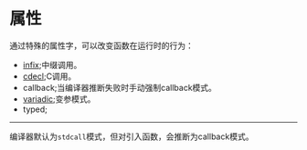 # 属性

通过特殊的属性字，可以改变函数在运行时的行为：
* [infix](infix.md);中缀调用。
* [cdecl](cdecl.md);C调用。
* callback;当编译器推断失败时手动强制callback模式。
* [variadic](variadic.md);变参模式。
* typed;


----
编译器默认为`stdcall`模式，但对引入函数，会推断为callback模式。
